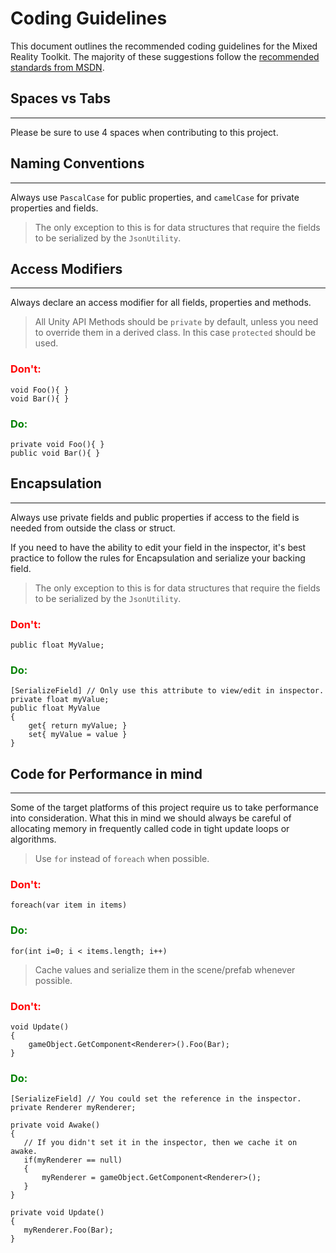 # Coding Guidelines

This document outlines the recommended coding guidelines for the Mixed Reality Toolkit.  The majority of these suggestions follow the [recommended standards from MSDN](https://docs.microsoft.com/en-us/dotnet/csharp/programming-guide/inside-a-program/coding-conventions).

## Spaces vs Tabs
---
Please be sure to use 4 spaces when contributing to this project.

## Naming Conventions
---

Always use `PascalCase` for public properties, and `camelCase` for private properties and fields.
> The only exception to this is for data structures that require the fields to be serialized by the `JsonUtility`.

## Access Modifiers
---

Always declare an access modifier for all fields, properties and methods.

>All Unity API Methods should be `private` by default, unless you need to override them in a derived class. In this case `protected` should be used.

### <font color="red">Don't:</font>

```
void Foo(){ }
void Bar(){ }
```

### <font color="green">Do:</font>

 ```
private void Foo(){ }
public void Bar(){ }
 ```

## Encapsulation
---
Always use private fields and public properties if access to the field is needed from outside the class or struct.

If you need to have the ability to edit your field in the inspector, it's best practice to follow the rules for Encapsulation and serialize your backing field.

>The only exception to this is for data structures that require the fields to be serialized by the `JsonUtility`.

### <font color="red">Don't:</font>

```
public float MyValue;
```

### <font color="green">Do:</font>

 ```
 [SerializeField] // Only use this attribute to view/edit in inspector.
 private float myValue;
 public float MyValue
 {
     get{ return myValue; }
     set{ myValue = value }
 }
 ```

## Code for Performance in mind
---
Some of the target platforms of this project require us to take performance into consideration.  What this in mind we should always be careful of allocating memory in frequently called code in tight update loops or algorithms.

> Use `for` instead of `foreach` when possible.

### <font color="red">Don't:</font>

```
foreach(var item in items)
```

### <font color="green">Do:</font>

 ```
for(int i=0; i < items.length; i++)
 ```

>Cache values and serialize them in the scene/prefab whenever possible.

### <font color="red">Don't:</font>

```
void Update()
{
    gameObject.GetComponent<Renderer>().Foo(Bar);
}
```

### <font color="green">Do:</font>

 ```
 [SerializeField] // You could set the reference in the inspector.
 private Renderer myRenderer;

private void Awake()
{
    // If you didn't set it in the inspector, then we cache it on awake.
    if(myRenderer == null)
    {
        myRenderer = gameObject.GetComponent<Renderer>();
    }
}

private void Update()
{
    myRenderer.Foo(Bar);
}

 ```

